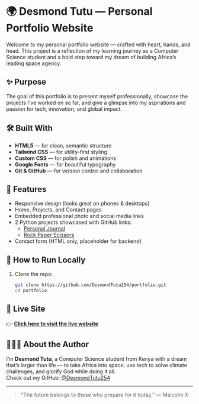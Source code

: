 # 🌍 Desmond Tutu — Personal Portfolio Website

Welcome to my personal portfolio website — crafted with heart, hands, and head. This project is a reflection of my learning journey as a Computer Science student and a bold step toward my dream of building Africa’s leading space agency.
## ✨ Purpose

The goal of this portfolio is to present myself professionally, showcase the projects I've worked on so far, and give a glimpse into my aspirations and passion for tech, innovation, and global impact.
## 🛠️ Built With

- **HTML5** — for clean, semantic structure  
- **Tailwind CSS** — for utility-first styling  
- **Custom CSS** — for polish and animations  
- **Google Fonts** — for beautiful typography  
- **Git & GitHub** — for version control and collaboration  

## 📸 Features

- Responsive design (looks great on phones & desktops)  
- Home, Projects, and Contact pages  
- Embedded professional photo and social media links  
- 2 Python projects showcased with GitHub links:
  - [Personal Journal](https://github.com/DesmondTutu254/Personal-Journal.py)
  - [Rock Paper Scissors](https://github.com/DesmondTutu254/RockPaperScissors.py)
- Contact form (HTML only, placeholder for backend)  

## 🧪 How to Run Locally

1. Clone the repo:

   ```bash
   git clone https://github.com/DesmondTutu254/portfolio.git
   cd portfolio
## 🔗 Live Site

👉 **[Click here to visit the live website](https://DesmondTutu254.github.io/portfolio)**


## 👨🏽‍🚀 About the Author

I’m **Desmond Tutu**, a Computer Science student from Kenya with a dream that’s larger than life — to take Africa into space, use tech to solve climate challenges, and glorify God while doing it all.  
Check out my GitHub: [@DesmondTutu254](https://github.com/DesmondTutu254)

---

> “The future belongs to those who prepare for it today.” — Malcolm X

